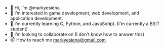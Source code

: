 - 👋 Hi, I’m @markyesiena
- 👀 I’m interested in game development, web development, and application development.
- 🌱 I’m currently learning C, Python, and JavaScript. (I'm currently a BSIT student)
- 💞️ I’m looking to collaborate on (I don't know how to answer this)
- 📫 How to reach me markyesiena@gmail.com

<!---
markyesiena/markyesiena is a ✨ special ✨ repository because its `README.md` (this file) appears on your GitHub profile.
You can click the Preview link to take a look at your changes.
--->
